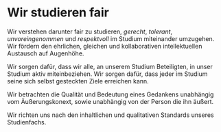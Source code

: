 <!--
   NAME - The NAME of this project is:
ethos

  FILE - The FILENAME of the current file is:
/v1a4.md

  CREATION - This project was CREATED on:
2017-01-28-16:15:00 UTC

  MODIFICATION - This project was last MODIFIED on:
2017-01-28-16:15:00 UTC

  VERSION - The current VERSION of this project is:
<git-commit-hash>-2017-01-28-16:15:00 UTC

  CREATOR(S) - This project was CREATED by:
Michael Czechowski, Martin Maga

  CONTACT - You can CONTACT the creator(s) or developer(s) of this project at:
E-Mail: mail@martinmaga.de

  COPYRIGHT - The COPYRIGHT holder of this project is:
COPYRIGHT (c) 2016 Martin Maga

  LICENSE - This project is LICENSED under the following license:
Martin Maga 2016 CC BY-SA 4.0 https://creativecommons.org

  SUBFILE – This is a SUBFILE! For more INFORMATION on this project go to:
/README.md
-->

# Wir studieren fair
Wir verstehen darunter fair zu studieren, *gerecht*, *tolerant*, *unvoreingenommen* und *respektvoll* im Studium miteinander umzugehen.
Wir fördern den ehrlichen, gleichen und kollaborativen intellektuellen Austausch auf Augenhöhe.

Wir sorgen dafür, dass wir alle, an unserem Studium Beteiligten, in unser Studium aktiv miteinbeziehen.
Wir sorgen dafür, dass jeder im Studium seine sich selbst gesteckten Ziele erreichen kann.

Wir betrachten die Qualität und Bedeutung eines Gedankens unabhängig vom Äußerungskonext, sowie unabhängig von der Person die ihn äußert.

Wir richten uns nach den inhaltlichen und qualitativen Standards unseres Studienfachs.
